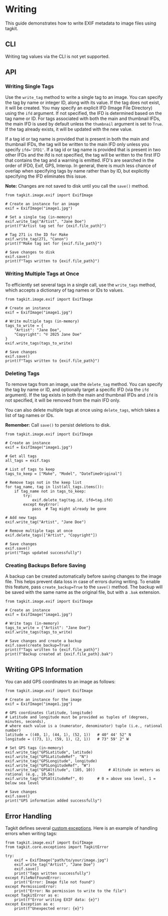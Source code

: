 # Writing

This guide demonstrates how to write EXIF metadata to image files using tagkit.

## CLI

Writing tag values via the CLI is not yet supported.

## API

### Writing Single Tags

Use the `write_tag` method to write a single tag to an image. You can specify the tag by name or integer ID, along with its value. If the tag does not exist, it will be created.
You may specify an explicit IFD (Image File Directory) using the `ifd` argument. If not specified, the IFD is determined based on the tag name or ID. For tags associated with both the main and thumbnail IFDs, the main IFD is used by default unless the `thumbnail` argument is set to `True`.
If the tag already exists, it will be updated with the new value.

If a tag id or tag name is provided that is present in both the main and thumbnail IFDs, the tag will be written to the main IFD only unless you specify `ifd='IFD1'`. If a tag id or tag name
is provided that is present in two other IFDs and the ifd is not specified, the tag
will be written to the first IFD that contains the tag and a warning is emitted.
IFD's are searched in the order of IFD0, Exif, GPS, Interop. In general, there is much
less chance of overlap when specifying tags by name rather than by ID, but explicitly
specifying the IFD eliminates this issue.

**Note:** Changes are not saved to disk until you call the `save()` method.

```{testcode}
from tagkit.image.exif import ExifImage

# Create an instance for an image
exif = ExifImage("image1.jpg")

# Set a single tag (in-memory)
exif.write_tag("Artist", "Jane Doe")
print(f"Artist tag set for {exif.file_path}")

# Tag 271 is the ID for Make
exif.write_tag(271, "Canon")
print(f"Make tag set for {exif.file_path}")

# Save changes to disk
exif.save()
print(f"Tags written to {exif.file_path}")
```

### Writing Multiple Tags at Once

To efficiently set several tags in a single call, use the `write_tags` method, which accepts a dictionary of tag names or IDs to values.

```{testcode}
from tagkit.image.exif import ExifImage

# Create an instance
exif = ExifImage("image1.jpg")

# Write multiple tags (in-memory)
tags_to_write = {
    "Artist": "Jane Doe",
    "Copyright": "© 2025 Jane Doe"
}
exif.write_tags(tags_to_write)

# Save changes
exif.save()
print(f"Tags written to {exif.file_path}")
```

### Deleting Tags

To remove tags from an image, use the `delete_tag` method. You can specify the tag by name or ID, and optionally target a specific IFD (via the `ifd` argument).
If the tag exists in both the main and thumbnail IFDs and `ifd` is not specified, it will be removed from the main IFD only.

You can also delete multiple tags at once using `delete_tags`, which takes a list of tag names or IDs.

**Remember:** Call `save()` to persist deletions to disk.

```{testcode}
from tagkit.image.exif import ExifImage

# Create an instance
exif = ExifImage("image1.jpg")

# Get all tags
all_tags = exif.tags

# List of tags to keep
tags_to_keep = ["Make", "Model", "DateTimeOriginal"]

# Remove tags not in the keep list
for tag_name, tag in list(all_tags.items()):
    if tag_name not in tags_to_keep:
        try:
            exif.delete_tag(tag.id, ifd=tag.ifd)
        except KeyError:
            pass  # Tag might already be gone

# Add new tags
exif.write_tag("Artist", "Jane Doe")

# Remove multiple tags at once
exif.delete_tags(["Artist", "Copyright"])

# Save changes
exif.save()
print("Tags updated successfully")
```

### Creating Backups Before Saving

A backup can be created automatically before saving changes to the image file. This helps prevent data loss in case of errors during writing.
To enable this feature, pass `create_backup=True` to the `save()` method. The backup will be saved with the same name as the original file, but with a `.bak` extension.

```{testcode}
from tagkit.image.exif import ExifImage

# Create an instance
exif = ExifImage("image1.jpg")

# Write tags (in-memory)
tags_to_write = {"Artist": "Jane Doe"}
exif.write_tags(tags_to_write)

# Save changes and create a backup
exif.save(create_backup=True)
print(f"Tags written to {exif.file_path}")
print(f"Backup created at {exif.file_path}.bak")
```

## Writing GPS Information

You can add GPS coordinates to an image as follows:

```{testcode}
from tagkit.image.exif import ExifImage

# Create an instance for the image
exif = ExifImage("image1.jpg")

# GPS coordinates (latitude, longitude)
# Latitude and longitude must be provided as tuples of (degrees, minutes, seconds),
# where each value is a (numerator, denominator) tuple (i.e., rational number)
latitude = ((40, 1), (44, 1), (52, 1))   # 40° 44' 52" N
longitude = ((73, 1), (59, 1), (2, 1))   # 73° 59' 2" W

# Set GPS tags (in-memory)
exif.write_tag("GPSLatitude", latitude)
exif.write_tag("GPSLatitudeRef", "N")
exif.write_tag("GPSLongitude", longitude)
exif.write_tag("GPSLongitudeRef", "W")
exif.write_tag("GPSAltitude", (105, 10))      # Altitude in meters as rational (e.g., 10.5m)
exif.write_tag("GPSAltitudeRef", 0)      # 0 = above sea level, 1 = below sea level

# Save changes
exif.save()
print("GPS information added successfully")
```

## Error Handling

Tagkit defines several [custom exceptions](../apidocs/tagkit/tagkit.core.exceptions.rst).
Here is an example of handling errors when writing tags:

```{testcode}
from tagkit.image.exif import ExifImage
from tagkit.core.exceptions import TagkitError

try:
    exif = ExifImage("path/to/your/image.jpg")
    exif.write_tag("Artist", "Jane Doe")
    exif.save()
    print("Tags written successfully")
except FileNotFoundError:
    print("Error: Image file not found")
except PermissionError:
    print("Error: No permission to write to the file")
except TagkitError as e:
    print(f"Error writing EXIF data: {e}")
except Exception as e:
    print(f"Unexpected error: {e}")
```
